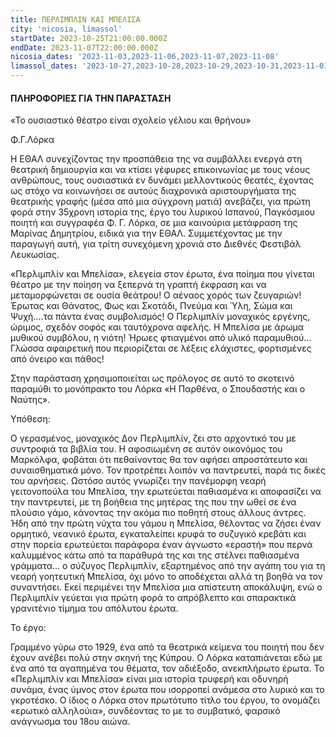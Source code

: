 ```yaml
---
title: ΠΕΡΛΙΜΠΛΙΝ ΚΑΙ ΜΠΕΛΙΣΑ
city: 'nicosia, limassol'
startDate: 2023-10-25T21:00:00.000Z
endDate: 2023-11-07T22:00:00.000Z
nicosia_dates: '2023-11-03,2023-11-06,2023-11-07,2023-11-08'
limassol_dates: '2023-10-27,2023-10-28,2023-10-29,2023-10-31,2023-11-01'
---
```


#### ΠΛΗΡΟΦΟΡΙΕΣ ΓΙΑ ΤΗΝ ΠΑΡΑΣΤΑΣΗ

«Το ουσιαστικό θέατρο είναι σχολείο γέλιου και θρήνου»

Φ.Γ.Λόρκα

Η ΕΘΑΛ συνεχίζοντας την προσπάθεια της να συμβάλλει ενεργά στη θεατρική δημιουργία και να κτίσει γέφυρες επικοινωνίας με τους νέους ανθρώπους, τους ουσιαστικά εν δυνάμει μελλοντικούς θεατές, έχοντας ως στόχο να κοινωνήσει σε αυτούς διαχρονικά αριστουργήματα της θεατρικής γραφής (μέσα από μια σύγχρονη ματιά) ανεβάζει, για πρώτη φορά στην 35χρονη ιστορία της, έργο του λυρικού Ισπανού, Παγκόσμιου ποιητή και συγγραφέα Φ. Γ. Λόρκα, σε μια καινούρια μετάφραση της Μαρίνας Δημητρίου, ειδικά για την ΕΘΑΛ. Συμμετέχοντας με την παραγωγή αυτή, για τρίτη συνεχόμενη χρονιά στο Διεθνές Φεστιβάλ Λευκωσίας. 

«Περλιμπλίν και Μπελίσα», ελεγεία στον έρωτα, ένα ποίημα που γίνεται θέατρο με την ποίηση να ξεπερνά τη γραπτή έκφραση και να μεταμορφώνεται σε ουσία θεάτρου! Ο αέναος χορός των ζευγαριών! Έρωτας και Θάνατος, Φως και Σκοτάδι, Πνεύμα και Ύλη, Σώμα και Ψυχή….τα πάντα ένας συμβολισμός! Ο Περλιμπλίν μοναχικός εργένης, ώριμος, σχεδόν σοφός και ταυτόχρονα αφελής. Η Μπελίσα με άρωμα μυθικού συμβόλου, η νιότη! Ήρωες φτιαγμένοι από υλικό παραμυθιού…Γλώσσα αφαιρετική που περιορίζεται σε λέξεις ελάχιστες, φορτισμένες από όνειρο και πάθος!

Στην παράσταση χρησιμοποιείται ως πρόλογος σε αυτό το σκοτεινό παραμύθι το μονόπρακτο του Λόρκα «Η Παρθένα, ο Σπουδαστής και ο Ναύτης».

Υπόθεση:

O γερασμένος, μοναχικός Δον Περλιμπλίν, ζει στο αρχοντικό του με συντροφιά τα βιβλία του. Η αφοσιωμένη σε αυτόν οικονόμος του Μαρκόλφα, φοβάται ότι πεθαίνοντας θα τον αφήσει απροστάτευτο και συναισθηματικά μόνο. Τον προτρέπει λοιπόν να παντρευτεί, παρά τις δικές του αρνήσεις. Ωστόσο αυτός γνωρίζει την πανέμορφη νεαρή γειτονοπούλα του Μπελίσα, την ερωτεύεται παθιασμένα κι αποφασίζει να την παντρευτεί, με τη βοήθεια της μητέρας της που την ωθεί σε ένα πλούσιο γάμο, κάνοντας την ακόμα πιο ποθητή στους άλλους άντρες. Ήδη από την πρώτη νύχτα του γάμου η Μπελίσα, θέλοντας να ζήσει έναν ορμητικό, νεανικό έρωτα, εγκαταλείπει κρυφά το συζυγικό κρεβάτι και στην πορεία ερωτεύεται παράφορα έναν άγνωστο «εραστή» που περνά καλυμμένος κάτω από τα παράθυρά της και της στέλνει παθιασμένα γράμματα… ο σύζυγος Περλιμπλίν, εξαρτημένος από την αγάπη του για τη νεαρή γοητευτική Μπελίσα, όχι μόνο το αποδέχεται αλλά τη βοηθά να τον συναντήσει. Εκεί περιμένει την Μπελίσα μια απίστευτη αποκάλυψη, ενώ ο Περλιμπλίν γεύεται για πρώτη φορά το απρόβλεπτο και σπαρακτικά γρανιτένιο τίμημα του απόλυτου έρωτα.

Το έργο:

Γραμμένο γύρω στο 1929, ένα από τα θεατρικά κείμενα του ποιητή που δεν έχουν ανέβει πολύ στην σκηνή της Κύπρου. Ο Λόρκα καταπιάνεται εδώ με ένα από τα αγαπημένα του θέματα, τον αδιέξοδο, ανεκπλήρωτο έρωτα. Το «Περλιμπλίν και Μπελίσα» είναι μια ιστορία τρυφερή και οδυνηρή συνάμα, ένας ύμνος στον έρωτα που ισορροπεί ανάμεσα στο λυρικό και το γκροτέσκο. Ο ίδιος ο Λόρκα στον πρωτότυπο τίτλο του έργου, το ονομάζει «ερωτικό αλληλούια», συνδέοντας το με το συμβατικό, φαρσικό ανάγνωσμα του 18ου αιώνα.

